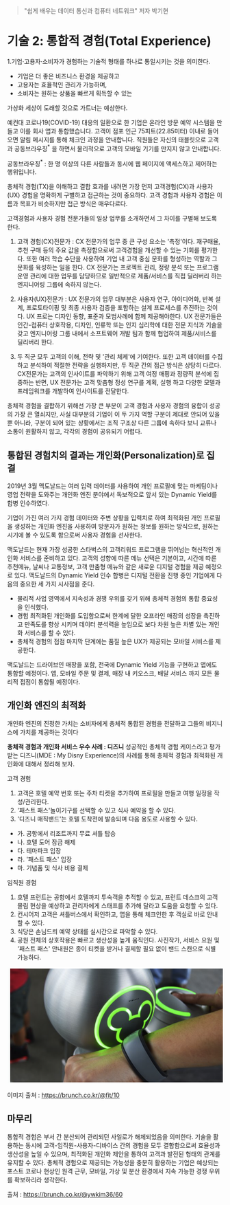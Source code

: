 >"쉽게 배우는 데이터 통신과 컴퓨터 네트워크" 저자 박기현

# 기술 2: 통합적 경험(Total Experience)

1.기업·고용자·소비자가 경험하는 기술적 형태를 하나로 통일시키는 것을 의미한다. 

- 기업은 더 좋은 비즈니스 환경을 제공하고 
- 고용자는 효율적인 관리가 가능하며, 
- 소비자는 원하는 상품을 빠르게 획득할 수 있는 

가상화 세상이 도래할 것으로 가트너는 예상한다.

예컨대 코로나19(COVID-19) 대응의 일환으로 한 기업은 온라인 방문 예약 시스템을 만들고 이를 회사 앱과 통합했습니다. 고객이 점포 인근 75피트(22.85미터) 이내로 들어오면 알림 메시지를 통해 체크인 과정을 안내합니다. 직원들은 자신의 태블릿으로 고객과 공동브라우징<sup>*</sup> 을 하면서 물리적으로 고객의 모바일 기기를 만지지 않고 안내합니다.

공동브라우징<sup>*</sup> : 한 명 이상의 다른 사람들과 동시에 웹 페이지에 액세스하고 제어하는 ​​행위입니다.

총체적 경험(TX)을 이해하고 결합 효과를 내려면 가장 먼저 고객경험(CX)과 사용자(UX) 경험을 명확하게 구별하고 접근하는 것이 중요하다. 고객 경험과 사용자 경험은 이름과 목표가 비슷하지만 접근 방식은 매우다르다. 

고객경험과 사용자 경험 전문가들의 일상 업무를 소개하면서 그 차이를 구별해 보도록 한다.

1. 고객 경험(CX)전문가 : CX 전문가의 업무 중 큰 구성 요소는 '측정'이다. 재구매율, 추천 구매 등의 주요 값을 측정함으로써 고객경험을 개선할 수 있는 기회를 평가한다. 또한 여러 학습 수단을 사용하여 기업 내 고객 중심 문화를 형성하는 역할과 그 문화를 육성하는 일을 한다. CX 전문가는 프로젝트 관리, 정량 분석 또는 프로그램 운영 관리에 대한 업무를 담당하므로 일반적으로 제품/서비스를 직접 딜러버리 하는 엔지니어링 그룹에 속하지 않는다.

2. 사용자(UX)전문가 : UX 전문가의 업무 대부분은 사용자 연구, 아이디어화, 반복 설계, 프로토타이핑 및 최종 사용자 검증을 포함하는 설계 프로세스를 추진하는 것이다. UX 프로는 디자인 동향, 표준과 모범사례에 함께 제공해야한다. UX 전문가들은 인간-컴퓨터 상호작용, 디자인, 인류학 또는 인지 심리학에 대한 전문 지식과 기술을 갖고 엔지니어링 그룹 내에서 소프트웨어 개발 팀과 함께 협업하여 제품/서비스를 딜리버리 한다.

3. 두 직군 모두 고객의 이해, 전략 및 '관리 체제'에 기여한다. 또한 고객 데이터를 수집하고 분석하여 적절한 전략을 실행하지만, 두 직군 간의 접근 방식은 상당히 다르다. CX전문가는 고객의 인사이트를 파악하기 위해 고객 여정 매핑과 정량적 분석에 집중하는 반면, UX 전문가는 고객 맞춤형 정성 연구를 계획, 실행 하고 다양한 모델과 프레임워크를 개발하여 인사이트를 전달한다.


 총체적 경험을 결합하기 위해선 가장 큰 부분이 고객 경험과 사용자 경험의 융합이 성공의 가장 큰 열쇠지만, 사실 대부분의 기업이 이 두 가지 역할 구분이 제대로 안되어 있을 뿐 아니라, 구분이 되어 있는 상황에서는 조직 구조상 다른 그룹에 속하다 보니 교류나 소통이 원활하지 않고, 각각의 경험이 공유되기 어렵다.
 
 
##  통합된 경험치의 결과는 개인화(Personalization)로 집결

2019년 3월 맥도날드는 여러 입력 데이터를 사용하여 개인 프로필에 맞는 마케팅이나 영업 전략을 도와주는 개인화 엔진 분야에서 독보적으로 앞서 있는 Dynamic Yield를 합병 인수하였다.

기업이 가진 여러 가지 경험 데이터와 주변 상황을 입력치로 하여 최적화된 개인 프로필을 생성하는 개인화 엔진을 사용하여 방문자가 원하는 정보를 원하는 방식으로, 원하는 시기에 볼 수 있도록 함으로써 사용자 경험을 선사한다. 

맥도날드는 현재 가장 성공한 스타벅스의 고객리워드 프로그램을 뛰어넘는 혁신적인 개인화 서비스를 준비하고 있다. 고객의 성향에 따른 메뉴 선택은 기본이고, 시간에 따른 추천메뉴, 날씨나 교통정보, 고객 만춤형 메뉴와 같은 새로운 디지털 경험을 제공 예정으로 있다. 
맥도날드의 Dynamic Yield 인수 합병은 디지털 전환을 진행 중인 기업에게 다음의 중요한 세 가지 시사점을 준다.

- 물리적 사업 영역에서 지속성과 경쟁 우위를 갖기 위해 총체적 경험의 통합 중요성을 인식했다.
- 경험 최적화된 개인화를 도입함으로써 한계에 달한 오프라인 매장의 성장을 촉진하고 만족도를 향상 시키며 데이터 분석력을 높임으로 보다 차원 높은 차별 있는 개인화 서비스를 할 수 있다.
- 총체적 경험의 접점 마지막 단계에는 품질 높은 UX가 제공되는 모바일 서비스를 제공한다. 

맥도날드는 드라이브인 매장을 포함, 전국에 Dynamic Yield 기능을 구현하고 앱에도 통합할 예정이다. 앱, 모바일 주문 및 결제, 매장 내 키오스크, 배달 서비스 까지 모든 물리적 접점이 통합될 예정이다.

## 개인화 엔진의 최적화

개인화 엔진의 진정한 가치는 소비자에게 총체적 통합된 경험을 전달하고 그들의 비지니스에 가치를 제공하는 것이다

**총체적 경험과 개인화 서비스 우수 사례 : 디즈니**
성공적인 총체적 경험 케이스라고 평가받는 디즈니(MDE : My Disny Experience)의 사례를 통해 총체적 경험과 최적화된 개인화에 대해서 정리해 보자.

고객 경험
1. 고객은 호텔 예약 번호 또는 주차 티켓을 추가하여 프로필을 만들고 여행 일정을 작성/관리한다.
2. '패스트 패스'놀이기구를 선택할 수 있고 식사 예약을 할 수 있다.
3. '디즈니 매직밴드'는 호텔 도착전에 발송되며 다음 용도로 사용할 수 있다.
- 가. 공항에서 리조트까지 무료 셔틀 탑승
- 나. 호텔 도어 잠금 해제
- 다. 테마파크 입장
- 라. '패스트 패스' 입장
- 마. 기념품 및 식사 비용 결제

임직원 경험
1. 호텔 프런트는 공항에서 호텔까지 투숙객을 추적할 수 있고, 프런트 데스크의 고객 몰림 현상을 예상하고 관리자에게 스태프를 추가해 달라고 도움을 요청할 수 있다.
2. 컨시어저 고객은 셔틀버스에서 확인하고, 앱을 통해 체크인한 후 객실로 바로 안내할 수 있다.
3. 식당은 손님드릐 예약 상태를 실시간으로 파악할 수 있다.
4. 공원 전체의 상호작용은 빠르고 생산성을 높게 움직인다. 사진작가, 서비스 요원 및 '패스트 패스' 안내원은 종이 티켓을 받거나 결제할 필요 없이 밴드 스캔으로 식별 가능하다.

 ![](https://github.com/anotheranotherhoon/TIL/blob/master/IT/img/magic_band.png?raw=true)

이미지 출처 : https://brunch.co.kr/@fit/10

## 마무리
통합적 경험은 부서 간 분산되어 관리되던 사일로가 해체되었음을 의미한다. 기술을 활용하는 동시에 고객-임직원-사용자-디바이스 간의 경험을 모두 결합함으로써 효율성과 생산성을 높일 수 있으며, 최적화된 개인화 제안을 통하여 고객과 발전된 형태의 관계를 유지할 수 있다. 총체적 경험으로 제공되는 가능성을 충분히 활용하는 기업은 예상되는 포스트 코로나 현상인 원격 근무, 모바일, 가상 및 분산 환경에서 지속 가능한 경쟁 우위를 확보하리라 생각한다.

출처 : https://brunch.co.kr/@ywkim36/60


